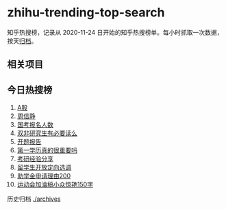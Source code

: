 # zhihu-trending-top-search

知乎热搜榜，记录从 2020-11-24
日开始的知乎热搜榜单。每小时抓取一次数据，按天[归档](./archives)。

## 相关项目

## 今日热搜榜

<!-- BEGIN -->
<!-- 最后更新时间 Sun Dec 03 2023 07:07:10 GMT+0800 (China Standard Time) -->

1. [A股](https://www.zhihu.com/search?q=A股)
1. [周信静](https://www.zhihu.com/search?q=周信静)
1. [国考报名人数](https://www.zhihu.com/search?q=国考报名人数)
1. [双非研究生有必要读么](https://www.zhihu.com/search?q=双非研究生有必要读么)
1. [开题报告](https://www.zhihu.com/search?q=开题报告)
1. [第一学历真的很重要吗](https://www.zhihu.com/search?q=第一学历真的很重要吗)
1. [考研经验分享](https://www.zhihu.com/search?q=考研经验分享)
1. [留学生开放定向选调](https://www.zhihu.com/search?q=留学生开放定向选调)
1. [助学金申请理由200](https://www.zhihu.com/search?q=助学金申请理由200)
1. [运动会加油稿小众惊艳150字](https://www.zhihu.com/search?q=运动会加油稿小众惊艳150字)

<!-- END -->

历史归档 [./archives](./archives)
